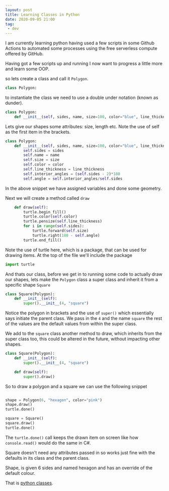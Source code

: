 ```yaml
---
layout: post
title: Learning Classes in Python
date: 2020-09-05 21:00
tag:
 - dev
---
```


I am currently learning python having used a few scripts in some Github Actions to automated some processes using the free serverless compute offered by GitHub.

Having got a few scripts up and running I now want to progress a little more and learn some OOP.

so lets create a class and call it `Polygon`.

``` Python
class Polygon:
```

to instantiate the class we need to use a double under notation (known as dunder).

``` Python
class Polygon:
    def __init__(self, sides, name, size=100, color="blue", line_thickness=4):
```

Lets give our shapes some attributes: size, length etc. Note the use of self as the first item in the brackets.

``` Python
class Polygon:
    def __init__(self, sides, name, size=100, color="blue", line_thickness=4):
        self.sides = sides
        self.name = name
        self.size = size
        self.color = color
        self.line_thickness = line_thickness
        self.interior_angles = (self.sides - 2)*180
        self.angle = self.interior_angles/self.sides
```

In the above snippet we have assigned variables and done some geometry.

Next we will create a method called `draw`

``` Python
    def draw(self):
        turtle.begin_fill()
        turtle.color(self.color)
        turtle.pensize(self.line_thickness)
        for i in range(self.sides):
            turtle.forward(self.size)
            turtle.right(180 - self.angle)
        turtle.end_fill()
```

Note the use of turtle here, which is a package, that can be used for drawing items. At the top of the file we'll include the package

``` Python
import turtle
```

And thats our class, before we get in to running some code to actually draw our shapes, lets make the `Polygon` class a super class and inherit it from a specific shape `Square`

``` Python
class Square(Polygon):
    def __init__(self):
        super().__init__(4, "square")
```

Notice the polygon in brackets and the use of `super()` which essentially says initiate the parent class. We pass in the `4` and the name `square` the rest of the values are the default values from within the super class.

We add to the `square` class another method to draw, which inherits from the super class too, this could be altered in the future, without impacting other shapes.

``` Python
class Square(Polygon):
    def __init__(self):
        super().__init__(4, "square")

    def draw(self):
        super().draw()
```

So to draw a polygon and a square we can use the following snippet

``` Python

shape = Polygon(6, "hexagon", color="pink")
shape.draw()
turtle.done()

square = Square()
square.draw()
turtle.done()

```

The `turtle.done()` call keeps the drawn item on screen like how `console.read()` would do the same in C#.

Square doesn't need any attributes passed in so works just fine with the defaults in its class and the parent class.

Shape, is given 6 sides and named hexagon and has an override of the default colour.

That is [python classes](https://github.com/MatBenfiled/demo_python).
